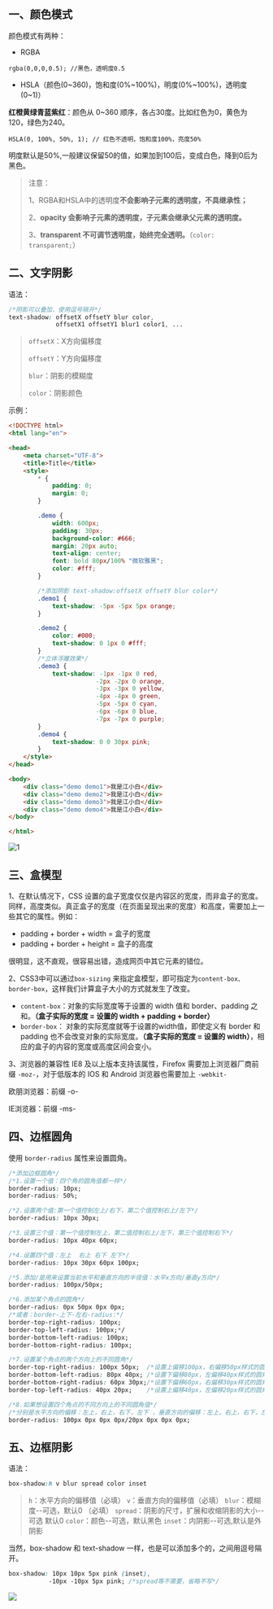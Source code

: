 ## 一、颜色模式

颜色模式有两种：

-   RGBA

`rgba(0,0,0,0.5); //黑色，透明度0.5`

-   HSLA（颜色(0~360)，饱和度(0%~100%)，明度(0%~100%)，透明度(0~1)）

**红橙黄绿青蓝紫红**：颜色从 0~360 顺序，各占30度。比如红色为0，黄色为120，绿色为240。

`HSLA(0, 100%, 50%, 1); // 红色不透明，饱和度100%，亮度50%`

明度默认是50%,一般建议保留50的值，如果加到100后，变成白色，降到0后为黑色。

>   注意：
>
>   1、RGBA和HSLA中的透明度**不会影响子元素的透明度，不具继承性；**
>
>   2、**opacity 会影响子元素的透明度，子元素会继承父元素的透明度。**
>
>   3、**transparent 不可调节透明度，始终完全透明。**（`color: transparent;`）





## 二、文字阴影

语法：

```css
/*阴影可以叠加，使用逗号隔开*/
text-shadow: offsetX offsetY blur color, 
			 offsetX1 offsetY1 blur1 color1, ...
```

>   `offsetX`：X方向偏移度
>
>   `offsetY`：Y方向偏移度
>
>   `blur`：阴影的模糊度
>
>   `color`：阴影颜色



示例：

```html
<!DOCTYPE html>
<html lang="en">

<head>
    <meta charset="UTF-8">
    <title>Title</title>
    <style>
        * {
            padding: 0;
            margin: 0;
        }

        .demo {
            width: 600px;
            padding: 30px;
            background-color: #666;
            margin: 20px auto;
            text-align: center;
            font: bold 80px/100% "微软雅黑";
            color: #fff;
        }

        /*添加阴影 text-shadow:offsetX offsetY blur color*/
        .demo1 {
            text-shadow: -5px -5px 5px orange;
        }

        .demo2 {
            color: #000;
            text-shadow: 0 1px 0 #fff;
        }
		/*立体浮雕效果*/
        .demo3 {
            text-shadow: -1px -1px 0 red, 
              			-2px -2px 0 orange, 
              			-3px -3px 0 yellow,
            			-4px -4px 0 green, 
              			-5px -5px 0 cyan, 
              			-6px -6px 0 blue, 
              			-7px -7px 0 purple;
        }
        .demo4 {
            text-shadow: 0 0 30px pink;
        }
    </style>
</head>

<body>
    <div class="demo demo1">我是江小白</div>
    <div class="demo demo2">我是江小白</div>
    <div class="demo demo3">我是江小白</div>
    <div class="demo demo4">我是江小白</div>
</body>

</html>
```

![1](./images/1.png)









## 三、盒模型

1、在默认情况下，CSS 设置的盒子宽度仅仅是内容区的宽度，而非盒子的宽度。同样，高度类似。真正盒子的宽度（在页面呈现出来的宽度）和高度，需要加上一些其它的属性。例如：

-   padding + border + width = 盒子的宽度
-   padding + border + height = 盒子的高度

很明显，这不直观，很容易出错，造成网页中其它元素的错位。



2、CSS3中可以通过`box-sizing` 来指定盒模型，即可指定为`content-box、border-box`，这样我们计算盒子大小的方式就发生了改变。

-   `content-box`：对象的实际宽度等于设置的 width 值和 border、padding 之和。**（盒子实际的宽度 = 设置的 width + padding + border）**
-   `border-box`： 对象的实际宽度就等于设置的width值，即使定义有 border 和 padding 也不会改变对象的实际宽度。**（盒子实际的宽度 = 设置的 width）**，相应的盒子的内容的宽度或高度区间会变小。



3、浏览器的兼容性
IE8 及以上版本支持该属性，Firefox 需要加上浏览器厂商前缀 `-moz-`，对于低版本的 IOS 和 Android 浏览器也需要加上 `-webkit-`

欧朋浏览器：前缀 -o-

IE浏览器：前缀 -ms-





## 四、边框圆角

使用 `border-radius` 属性来设置圆角。

```css
/*添加边框圆角*/
/*1.设置一个值：四个角的圆角值都一样*/
border-radius: 10px;
border-radius: 50%;

/*2.设置两个值:第一个值控制左上/右下，第二个值控制右上/左下*/
border-radius: 10px 30px;

/*3.设置三个值：第一个值控制左上，第二值控制右上/左下，第三个值控制右下*/
border-radius: 10px 40px 60px;

/*4.设置四个值：左上  右上 右下 左下*/
border-radius: 10px 30px 60px 100px;

/*5.添加/是用来设置当前水平和垂直方向的半径值：水平x方向/垂直y方向*/
border-radius: 100px/50px;

/*6.添加某个角点的圆角*/
border-radius: 0px 50px 0px 0px;
/*或者：border-上下-左右-radius:*/
border-top-right-radius: 100px;
border-top-left-radius: 100px;*/
border-bottom-left-radius: 100px;
border-bottom-right-radius: 100px;

/*7.设置某个角点的两个方向上的不同圆角*/
border-top-right-radius: 100px 50px;  /*设置上偏移100px，右偏移50px样式的圆角*/
border-bottom-left-radius: 80px 40px; /*设置下偏移80px，左偏移40px样式的圆角*/
border-bottom-right-radius: 60px 30px;/*设置下偏移60px，右偏移30px样式的圆角*/
border-top-left-radius: 40px 20px;    /*设置上偏移40px，左偏移20px样式的圆角*/

/*8.如果想设置四个角点的不同方向上的不同圆角值*/
/*分别是水平方向的偏移：左上，右上，右下，左下 ，垂直方向的偏移：左上，右上，右下，左下*/
border-radius: 100px 0px 0px 0px/20px 0px 0px 0px;
```





## 五、边框阴影

语法：

```css
box-shadow:h v blur spread color inset
```

>   `h`：水平方向的偏移值（必填）
>   `v`：垂直方向的偏移值（必填）
>   `blur`：模糊度--可选，默认0 （必填）
>   `spread`：阴影的尺寸，扩展和收缩阴影的大小--可选 默认0
>   `color`：颜色--可选，默认黑色
>   `inset`：内阴影--可选,默认是外阴影



当然，box-shadow 和 text-shadow 一样，也是可以添加多个的，之间用逗号隔开。

```css
box-shadow: 10px 10px 5px pink (inset), 
		   -10px -10px 5px pink; /*spread等不需要，省略不写*/
```

![](./images/0.png)



